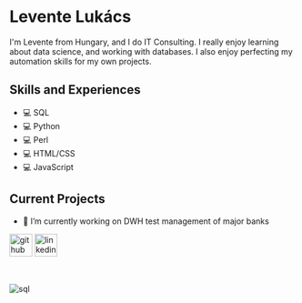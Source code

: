# Levente Lukács
I'm Levente from Hungary, and I do IT Consulting. I really enjoy learning about data science, and working with databases. I also enjoy perfecting my automation skills for my own projects.

## Skills and Experiences
* 💻 SQL
* 💻 Python
* 💻 Perl
* 💻 HTML/CSS
* 💻 JavaScript

## Current Projects

- 🔭 I’m currently working on DWH test management of major banks 



[<img src='https://cdn.jsdelivr.net/npm/simple-icons@3.0.1/icons/github.svg' alt='github' width='40px'/>](https://github.com/llevi95)      [<img src='https://cdn.jsdelivr.net/npm/simple-icons@3.0.1/icons/linkedin.svg' alt='linkedin' width='40px'/>](https://www.linkedin.com/in/leventelukács/)  

<br />

![sql](https://user-images.githubusercontent.com/103418339/165070900-40cab699-82ab-412e-92ce-73b646b5e5db.jpg)
